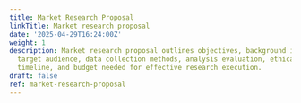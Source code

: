 ```yaml
---
title: Market Research Proposal
linkTitle: Market research proposal
date: '2025-04-29T16:24:00Z'
weight: 1
description: Market research proposal outlines objectives, background information,
  target audience, data collection methods, analysis evaluation, ethical considerations,
  timeline, and budget needed for effective research execution.
draft: false
ref: market-research-proposal
---
```


